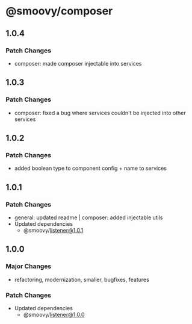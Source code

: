 # @smoovy/composer

## 1.0.4

### Patch Changes

- composer: made composer injectable into services

## 1.0.3

### Patch Changes

- composer: fixed a bug where services couldn't be injected into other services

## 1.0.2

### Patch Changes

- added boolean type to component config + name to services

## 1.0.1

### Patch Changes

- general: updated readme | composer: added injectable utils
- Updated dependencies
  - @smoovy/listener@1.0.1

## 1.0.0

### Major Changes

- refactoring, modernization, smaller, bugfixes, features

### Patch Changes

- Updated dependencies
  - @smoovy/listener@1.0.0
